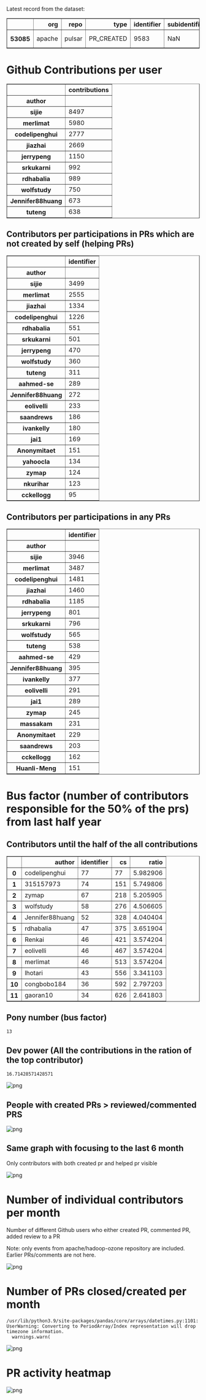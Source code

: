 Latest record from the dataset:




<div>
<table border="1" class="dataframe">
  <thead>
    <tr style="text-align: right;">
      <th></th>
      <th>org</th>
      <th>repo</th>
      <th>type</th>
      <th>identifier</th>
      <th>subidentifier</th>
      <th>date</th>
      <th>author</th>
      <th>owner</th>
      <th>project</th>
    </tr>
  </thead>
  <tbody>
    <tr>
      <th>53085</th>
      <td>apache</td>
      <td>pulsar</td>
      <td>PR_CREATED</td>
      <td>9583</td>
      <td>NaN</td>
      <td>2021-02-14 08:43:55+00:00</td>
      <td>MarvinCai</td>
      <td>MarvinCai</td>
      <td>pulsar</td>
    </tr>
  </tbody>
</table>
</div>



# Github Contributions per user





<div>
<table border="1" class="dataframe">
  <thead>
    <tr style="text-align: right;">
      <th></th>
      <th>contributions</th>
    </tr>
    <tr>
      <th>author</th>
      <th></th>
    </tr>
  </thead>
  <tbody>
    <tr>
      <th>sijie</th>
      <td>8497</td>
    </tr>
    <tr>
      <th>merlimat</th>
      <td>5980</td>
    </tr>
    <tr>
      <th>codelipenghui</th>
      <td>2777</td>
    </tr>
    <tr>
      <th>jiazhai</th>
      <td>2669</td>
    </tr>
    <tr>
      <th>jerrypeng</th>
      <td>1150</td>
    </tr>
    <tr>
      <th>srkukarni</th>
      <td>992</td>
    </tr>
    <tr>
      <th>rdhabalia</th>
      <td>989</td>
    </tr>
    <tr>
      <th>wolfstudy</th>
      <td>750</td>
    </tr>
    <tr>
      <th>Jennifer88huang</th>
      <td>673</td>
    </tr>
    <tr>
      <th>tuteng</th>
      <td>638</td>
    </tr>
  </tbody>
</table>
</div>



## Contributors per participations in PRs which are not created by self (helping PRs)




<div>
<table border="1" class="dataframe">
  <thead>
    <tr style="text-align: right;">
      <th></th>
      <th>identifier</th>
    </tr>
    <tr>
      <th>author</th>
      <th></th>
    </tr>
  </thead>
  <tbody>
    <tr>
      <th>sijie</th>
      <td>3499</td>
    </tr>
    <tr>
      <th>merlimat</th>
      <td>2555</td>
    </tr>
    <tr>
      <th>jiazhai</th>
      <td>1334</td>
    </tr>
    <tr>
      <th>codelipenghui</th>
      <td>1226</td>
    </tr>
    <tr>
      <th>rdhabalia</th>
      <td>551</td>
    </tr>
    <tr>
      <th>srkukarni</th>
      <td>501</td>
    </tr>
    <tr>
      <th>jerrypeng</th>
      <td>470</td>
    </tr>
    <tr>
      <th>wolfstudy</th>
      <td>360</td>
    </tr>
    <tr>
      <th>tuteng</th>
      <td>311</td>
    </tr>
    <tr>
      <th>aahmed-se</th>
      <td>289</td>
    </tr>
    <tr>
      <th>Jennifer88huang</th>
      <td>272</td>
    </tr>
    <tr>
      <th>eolivelli</th>
      <td>233</td>
    </tr>
    <tr>
      <th>saandrews</th>
      <td>186</td>
    </tr>
    <tr>
      <th>ivankelly</th>
      <td>180</td>
    </tr>
    <tr>
      <th>jai1</th>
      <td>169</td>
    </tr>
    <tr>
      <th>Anonymitaet</th>
      <td>151</td>
    </tr>
    <tr>
      <th>yahoocla</th>
      <td>134</td>
    </tr>
    <tr>
      <th>zymap</th>
      <td>124</td>
    </tr>
    <tr>
      <th>nkurihar</th>
      <td>123</td>
    </tr>
    <tr>
      <th>cckellogg</th>
      <td>95</td>
    </tr>
  </tbody>
</table>
</div>



## Contributors per participations in any PRs




<div>
<table border="1" class="dataframe">
  <thead>
    <tr style="text-align: right;">
      <th></th>
      <th>identifier</th>
    </tr>
    <tr>
      <th>author</th>
      <th></th>
    </tr>
  </thead>
  <tbody>
    <tr>
      <th>sijie</th>
      <td>3946</td>
    </tr>
    <tr>
      <th>merlimat</th>
      <td>3487</td>
    </tr>
    <tr>
      <th>codelipenghui</th>
      <td>1481</td>
    </tr>
    <tr>
      <th>jiazhai</th>
      <td>1460</td>
    </tr>
    <tr>
      <th>rdhabalia</th>
      <td>1185</td>
    </tr>
    <tr>
      <th>jerrypeng</th>
      <td>801</td>
    </tr>
    <tr>
      <th>srkukarni</th>
      <td>796</td>
    </tr>
    <tr>
      <th>wolfstudy</th>
      <td>565</td>
    </tr>
    <tr>
      <th>tuteng</th>
      <td>538</td>
    </tr>
    <tr>
      <th>aahmed-se</th>
      <td>429</td>
    </tr>
    <tr>
      <th>Jennifer88huang</th>
      <td>395</td>
    </tr>
    <tr>
      <th>ivankelly</th>
      <td>377</td>
    </tr>
    <tr>
      <th>eolivelli</th>
      <td>291</td>
    </tr>
    <tr>
      <th>jai1</th>
      <td>289</td>
    </tr>
    <tr>
      <th>zymap</th>
      <td>245</td>
    </tr>
    <tr>
      <th>massakam</th>
      <td>231</td>
    </tr>
    <tr>
      <th>Anonymitaet</th>
      <td>229</td>
    </tr>
    <tr>
      <th>saandrews</th>
      <td>203</td>
    </tr>
    <tr>
      <th>cckellogg</th>
      <td>162</td>
    </tr>
    <tr>
      <th>Huanli-Meng</th>
      <td>151</td>
    </tr>
  </tbody>
</table>
</div>



# Bus factor (number of contributors responsible for the 50% of the prs) from last half year

## Contributors until the half of the all contributions




<div>
<table border="1" class="dataframe">
  <thead>
    <tr style="text-align: right;">
      <th></th>
      <th>author</th>
      <th>identifier</th>
      <th>cs</th>
      <th>ratio</th>
    </tr>
  </thead>
  <tbody>
    <tr>
      <th>0</th>
      <td>codelipenghui</td>
      <td>77</td>
      <td>77</td>
      <td>5.982906</td>
    </tr>
    <tr>
      <th>1</th>
      <td>315157973</td>
      <td>74</td>
      <td>151</td>
      <td>5.749806</td>
    </tr>
    <tr>
      <th>2</th>
      <td>zymap</td>
      <td>67</td>
      <td>218</td>
      <td>5.205905</td>
    </tr>
    <tr>
      <th>3</th>
      <td>wolfstudy</td>
      <td>58</td>
      <td>276</td>
      <td>4.506605</td>
    </tr>
    <tr>
      <th>4</th>
      <td>Jennifer88huang</td>
      <td>52</td>
      <td>328</td>
      <td>4.040404</td>
    </tr>
    <tr>
      <th>5</th>
      <td>rdhabalia</td>
      <td>47</td>
      <td>375</td>
      <td>3.651904</td>
    </tr>
    <tr>
      <th>6</th>
      <td>Renkai</td>
      <td>46</td>
      <td>421</td>
      <td>3.574204</td>
    </tr>
    <tr>
      <th>7</th>
      <td>eolivelli</td>
      <td>46</td>
      <td>467</td>
      <td>3.574204</td>
    </tr>
    <tr>
      <th>8</th>
      <td>merlimat</td>
      <td>46</td>
      <td>513</td>
      <td>3.574204</td>
    </tr>
    <tr>
      <th>9</th>
      <td>lhotari</td>
      <td>43</td>
      <td>556</td>
      <td>3.341103</td>
    </tr>
    <tr>
      <th>10</th>
      <td>congbobo184</td>
      <td>36</td>
      <td>592</td>
      <td>2.797203</td>
    </tr>
    <tr>
      <th>11</th>
      <td>gaoran10</td>
      <td>34</td>
      <td>626</td>
      <td>2.641803</td>
    </tr>
  </tbody>
</table>
</div>



## Pony number (bus factor)




    13



## Dev power (All the contributions in the ration of the top contributor)




    16.71428571428571




    
![png](github-contributions_files/github-contributions_18_0.png)
    


## People with created PRs > reviewed/commented PRS


    
![png](github-contributions_files/github-contributions_21_0.png)
    


## Same graph with focusing to the last 6 month

Only contributors with both created pr and helped pr visible


    
![png](github-contributions_files/github-contributions_25_0.png)
    


# Number of individual contributors per month

Number of different Github users who either created PR, commented PR, added review to a PR

Note: only events from apache/hadoop-ozone repository are included. Earlier PRs/comments are not here.


    
![png](github-contributions_files/github-contributions_28_0.png)
    


# Number of PRs closed/created per month

    /usr/lib/python3.9/site-packages/pandas/core/arrays/datetimes.py:1101: UserWarning: Converting to PeriodArray/Index representation will drop timezone information.
      warnings.warn(



    
![png](github-contributions_files/github-contributions_31_0.png)
    


# PR activity heatmap


    
![png](github-contributions_files/github-contributions_34_0.png)
    

